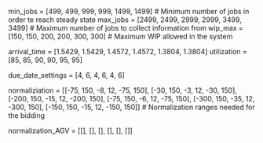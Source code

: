 
 min_jobs = [499, 499, 999, 999, 1499, 1499]  # Minimum number of jobs in order te reach steady state
max_jobs = [2499, 2499, 2999, 2999, 3499, 3499]  # Maximum number of jobs to collect information from
wip_max = [150, 150, 200, 200, 300, 300]  # Maximum WIP allowed in the system

arrival_time = [1.5429, 1.5429, 1.4572, 1.4572, 1.3804, 1.3804]
utilization = [85, 85, 90, 90, 95, 95]

due_date_settings = [4, 6, 4, 6, 4, 6]

normaliziation = [[-75, 150, -8, 12, -75, 150],
                  [-30, 150, -3, 12, -30, 150],
                  [-200, 150, -15, 12, -200, 150],
                  [-75, 150, -6, 12, -75, 150],
                  [-300, 150, -35, 12, -300, 150],
                  [-150, 150, -15, 12, -150, 150]]  # Normalization ranges needed for the bidding

normalization_AGV = [[], [], [], [], [], []]
